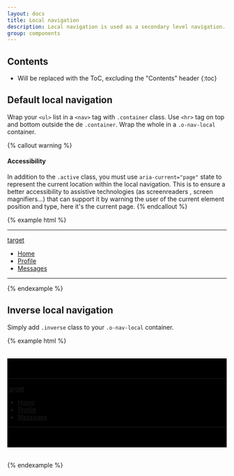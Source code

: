 ```yaml
---
layout: docs
title: Local navigation
description: Local navigation is used as a secondary level navigation.
group: components
---
```


## Contents

* Will be replaced with the ToC, excluding the "Contents" header
{:toc}

## Default local navigation

Wrap your `<ul>` list in a `<nav>` tag with `.container` class. Use `<hr>` tag on top and bottom outside the de `.container`. Wrap the whole in a `.o-nav-local` container.

{% callout warning %}
#### Accessibility

In addition to the `.active` class, you must use `aria-current="page"` state to represent the current location within the local navigation. This is to ensure a better accessibility to assistive technologies (as screenreaders , screen magnifiers...) that can support it by warning the user of the current element position and type, here it's the current page.
{% endcallout %}

{% example html %}
<div class="o-nav-local">
    <hr aria-hidden="true">
    <nav class="container">
        <a class="hidden-sm-up nav-link active local-select" data-toggle="collapse" href="#localNav1" aria-haspopup="true">target</a>
        <ul class="nav collapse" id="localNav1">
            <li class="nav-item active"><a class="nav-link" href="#" aria-current="page">Home</a></li>
            <li class="nav-item"><a class="nav-link" href="#">Profile</a></li>
            <li class="nav-item"><a class="nav-link" href="#">Messages</a></li>
        </ul>
    </nav>
    <hr aria-hidden="true">
</div>
{% endexample %}

## Inverse local navigation

Simply add `.inverse` class to your `.o-nav-local` container.

{% example html %}
<div style="margin: 2rem 0; padding: 2rem 0; background-color: black;">
    <div class="o-nav-local inverse">
        <hr aria-hidden="true">
        <nav class="container">
            <a class="hidden-sm-up nav-link active local-select" data-toggle="collapse" href="#localNav2" aria-haspopup="true">target</a>
            <ul class="nav collapse" id="localNav2">
                <li class="nav-item active"><a class="nav-link" href="#" aria-current="page">Home</a></li>
                <li class="nav-item"><a class="nav-link" href="#">Profile</a></li>
                <li class="nav-item"><a class="nav-link" href="#">Messages</a></li>
            </ul>
        </nav>
        <hr aria-hidden="true">
    </div>
</div>
{% endexample %}
